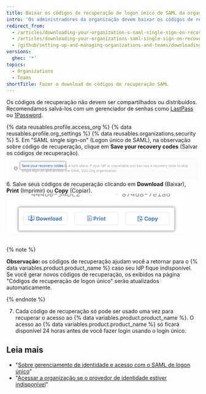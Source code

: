 ```yaml
---
title: Baixar os códigos de recuperação de logon único de SAML da organização
intro: 'Os administradores da organização devem baixar os códigos de recuperação de logon único de SAML dela para garantir que possam acessar o {% data variables.product.product_name %} mesmo se o provedor de identidade da organização não estiver disponível.'
redirect_from:
  - /articles/downloading-your-organization-s-saml-single-sign-on-recovery-codes
  - /articles/downloading-your-organizations-saml-single-sign-on-recovery-codes
  - /github/setting-up-and-managing-organizations-and-teams/downloading-your-organizations-saml-single-sign-on-recovery-codes
versions:
  ghec: '*'
topics:
  - Organizations
  - Teams
shortTitle: Fazer o download de códigos de recuperação SAML
---
```


Os códigos de recuperação não devem ser compartilhados ou distribuídos. Recomendamos salvá-los com um gerenciador de senhas como [LastPass](https://lastpass.com/) ou [1Password](https://1password.com/).

{% data reusables.profile.access_org %}
{% data reusables.profile.org_settings %}
{% data reusables.organizations.security %}
5. Em "SAML single sign-on" (Logon único de SAML), na observação sobre código de recuperação, clique em **Save your recovery codes** (Salvar os códigos de recuperação). ![Link para exibir e salvar os códigos de recuperação](/assets/images/help/saml/saml_recovery_codes.png)
6. Salve seus códigos de recuperação clicando em **Download** (Baixar), **Print** (Imprimir) ou **Copy** (Copiar). ![Botões para baixar, imprimir ou copiar os códigos de recuperação](/assets/images/help/saml/saml_recovery_code_options.png)

  {% note %}

  **Observação:** os códigos de recuperação ajudam você a retornar para o {% data variables.product.product_name %} caso seu IdP fique indisponível. Se você gerar novos códigos de recuperação, os exibidos na página "Códigos de recuperação de logon único" serão atualizados automaticamente.

  {% endnote %}

7. Cada código de recuperação só pode ser usado uma vez para recuperar o acesso ao {% data variables.product.product_name %}. O acesso ao {% data variables.product.product_name %} só ficará disponível 24 horas antes de você fazer login usando o login único.

## Leia mais

- "[Sobre gerenciamento de identidade e acesso com o SAML de logon único](/articles/about-identity-and-access-management-with-saml-single-sign-on)"
- "[Acessar a organização se o provedor de identidade estiver indisponível](/articles/accessing-your-organization-if-your-identity-provider-is-unavailable)"
